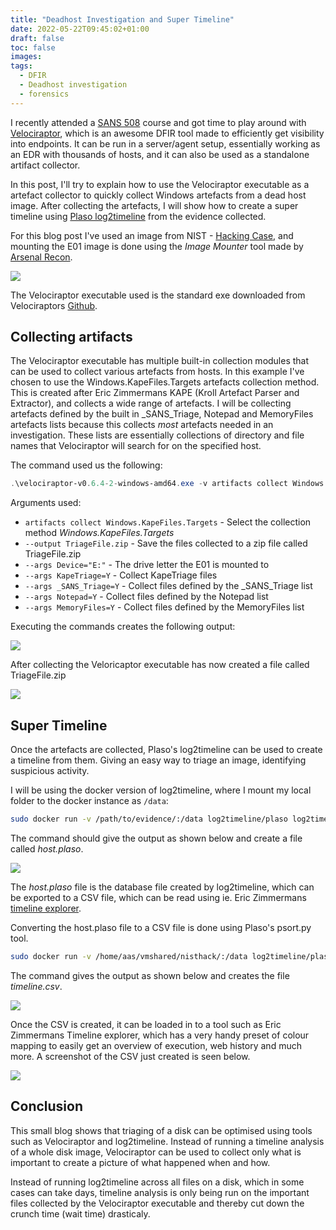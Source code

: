 ```yaml
---
title: "Deadhost Investigation and Super Timeline"
date: 2022-05-22T09:45:02+01:00
draft: false
toc: false
images:
tags:
  - DFIR
  - Deadhost investigation
  - forensics
---
```


I recently attended a [SANS 508](https://www.sans.org/cyber-security-courses/advanced-incident-response-threat-hunting-training/) course and got time to play around with [Velociraptor](https://docs.velociraptor.app/), which is an awesome DFIR tool made to efficiently get visibility into endpoints. It can be run in a server/agent setup, essentially working as an EDR with thousands of hosts, and it can also be used as a standalone artifact collector.

In this post, I'll try to explain how to use the Velociraptor executable as a artefact collector to quickly collect Windows artefacts from a dead host image. After collecting the artefacts, I will show how to create a super timeline using [Plaso log2timeline](https://plaso.readthedocs.io/en/latest/sources/user/Using-log2timeline.html) from the evidence collected.

For this blog post I've used an image from NIST - [Hacking Case](https://cfreds.nist.gov/all/NIST/HackingCase), and mounting the E01 image is done using the *Image Mounter* tool made by [Arsenal Recon](https://arsenalrecon.com/downloads/).

![](/img/deadhost/20220521204910.png)

The Velociraptor executable used is the standard exe downloaded from Velociraptors [Github](https://github.com/Velocidex/velociraptor).

## Collecting artifacts
The Velociraptor executable has multiple built-in collection modules that can be used to collect various artefacts from hosts. In this example I've chosen to use the Windows.KapeFiles.Targets artefacts collection method. This is created after Eric Zimmermans KAPE (Kroll Artefact Parser and Extractor), and collects a wide range of artefacts. I will be collecting artefacts defined by the built in \_SANS_Triage, Notepad and MemoryFiles artefacts lists because this collects *most* artefacts needed in an investigation. These lists are essentially collections of directory and file names that Velociraptor will search for on the specified host.

The command used us the following:

```powershell
.\velociraptor-v0.6.4-2-windows-amd64.exe -v artifacts collect Windows.KapeFiles.Targets --output TriageFile.zip --args Device="E:" --args KapeTriage=Y --args _SANS_Triage=Y --args Notepad=Y --args MemoryFiles=Y
```

Arguments used:
- `artifacts collect Windows.KapeFiles.Targets` - Select the collection method *Windows.KapeFiles.Targets*
- `--output TriageFile.zip` - Save the files collected to a zip file called TriageFile.zip
- ``--args Device="E:"`` - The drive letter the E01 is mounted to
- `--args KapeTriage=Y` - Collect KapeTriage files
- `--args _SANS_Triage=Y` - Collect files defined by the \_SANS_Triage list
- `--args Notepad=Y` - Collect files defined by the Notepad list
- `--args MemoryFiles=Y` - Collect files defined by the MemoryFiles list

Executing the commands creates the following output:

![](/img/deadhost/20220521210410.png)

After collecting the Veloricaptor executable has now created a file called TriageFile.zip

![](/img/deadhost/20220521211442.png)

## Super Timeline
Once the artefacts are collected, Plaso's log2timeline can be used to create a timeline from them. Giving an easy way to triage an image, identifying suspicious activity.

I will be using the docker version of log2timeline, where I mount my local folder to the docker instance as `/data`:

```bash
sudo docker run -v /path/to/evidence/:/data log2timeline/plaso log2timeline --storage-file /data/host.plaso /data/E
```

The command should give the output as shown below and create a file called *host.plaso*.

![](/img/deadhost/20220521214159.png)

The *host.plaso* file is the database file created by log2timeline, which can be exported to a CSV file, which can be read using ie. Eric Zimmermans [timeline explorer](https://ericzimmerman.github.io/#!index.md). 

Converting the host.plaso file to a CSV file is done using Plaso's psort.py tool.

```bash
sudo docker run -v /home/aas/vmshared/nisthack/:/data log2timeline/plaso psort -o l2tcsv -w /data/timeline.csv /data/host.plaso
```

The command gives the output as shown below and creates the file *timeline.csv*.

![](/img/deadhost/20220521215255.png)


Once the CSV is created, it can be loaded in to a tool such as Eric Zimmermans Timeline explorer, which has a very handy preset of colour mapping to easily get an overview of execution, web history and much more. A screenshot of the CSV just created is seen below.

![](/img/deadhost/20220521215624.png)

## Conclusion

This small blog shows that triaging of a disk can be optimised using tools such as Velociraptor and log2timeline. Instead of running a timeline analysis of a whole disk image, Velociraptor can be used to collect only what is important to create a picture of what happened when and how.

Instead of running log2timeline across all files on a disk, which in some cases can take days, timeline analysis is only being run on the important files collected by the Velociraptor executable and thereby cut down the crunch time (wait time) drasticaly. 